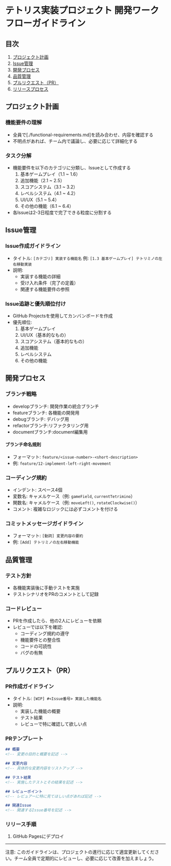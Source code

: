 # テトリス実装プロジェクト 開発ワークフローガイドライン

## 目次
1. [プロジェクト計画](#プロジェクト計画)
2. [Issue管理](#issue管理)
3. [開発プロセス](#開発プロセス)
4. [品質管理](#品質管理)
5. [プルリクエスト（PR）](#プルリクエストpr)
6. [リリースプロセス](#リリースプロセス)

## プロジェクト計画

### 機能要件の理解
- 全員で[./functional-requirements.md]を読み合わせ、内容を確認する
- 不明点があれば、チーム内で議論し、必要に応じて詳細化する

### タスク分解
- 機能要件を以下のカテゴリに分類し、Issueとして作成する
  1. 基本ゲームプレイ（1.1 ~ 1.6）
  2. 追加機能（2.1 ~ 2.5）
  3. スコアシステム（3.1 ~ 3.2）
  4. レベルシステム（4.1 ~ 4.2）
  5. UI/UX（5.1 ~ 5.4）
  6. その他の機能（6.1 ~ 6.4）
- 各Issueは2-3日程度で完了できる粒度に分割する

## Issue管理

### Issue作成ガイドライン
- タイトル: `[カテゴリ] 実装する機能名`
  例: `[1.3 基本ゲームプレイ] テトリミノの左右移動実装`
- 説明:
  - 実装する機能の詳細
  - 受け入れ条件（完了の定義）
  - 関連する機能要件の参照

### Issue追跡と優先順位付け
- GitHub Projectsを使用してカンバンボードを作成
- 優先順位:
  1. 基本ゲームプレイ
  2. UI/UX（基本的なもの）
  3. スコアシステム（基本的なもの）
  4. 追加機能
  5. レベルシステム
  6. その他の機能

## 開発プロセス

### ブランチ戦略
- developブランチ: 開発作業の統合ブランチ
- featureブランチ: 各機能の開発用
- debugブランチ: デバッグ用
- refactorブランチ:リファクタリング用
- documentブランチ:document編集用

#### ブランチ命名規則
- フォーマット: `feature/<issue-number>-<short-description>`
- 例: `feature/12-implement-left-right-movement`

### コーディング規約
- インデント: スペース4個
- 変数名: キャメルケース（例: `gameField`, `currentTetrimino`）
- 関数名: キャメルケース（例: `moveLeft()`, `rotateClockwise()`）
- コメント: 複雑なロジックには必ずコメントを付ける

### コミットメッセージガイドライン
- フォーマット: `[動詞] 変更内容の要約`
- 例: `[Add] テトリミノの左右移動機能`

## 品質管理

### テスト方針
- 各機能実装後に手動テストを実施
- テストシナリオをPRのコメントとして記録

### コードレビュー
- PRを作成したら、他の2人にレビューを依頼
- レビューでは以下を確認:
  - コーディング規約の遵守
  - 機能要件との整合性
  - コードの可読性
  - バグの有無

## プルリクエスト（PR）

### PR作成ガイドライン
- タイトル: `[WIP] #<Issue番号> 実装した機能名`
- 説明:
  - 実装した機能の概要
  - テスト結果
  - レビューで特に確認して欲しい点

### PRテンプレート
```markdown
## 概要
<!-- 変更の目的と概要を記述 -->

## 変更内容
<!-- 具体的な変更内容をリストアップ -->

## テスト結果
<!-- 実施したテストとその結果を記述 -->

## レビューポイント
<!-- レビュアーに特に見てほしい点があれば記述 -->

## 関連Issue
<!-- 関連するIssue番号を記述 -->
```

### リリース手順
1. GitHub Pagesにデプロイ

---

注意: このガイドラインは、プロジェクトの進行に応じて適宜更新してください。チーム全員で定期的にレビューし、必要に応じて改善を加えましょう。

